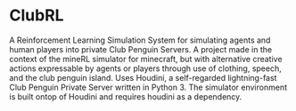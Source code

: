 # ClubRL
A Reinforcement Learning Simulation System for simulating agents and human players into private Club Penguin Servers. A project made in the context of the mineRL simulator for minecraft, but with alternative creative actions expressable by agents or players through use of clothing, speech, and the club penguin island. Uses Houdini, a self-regarded lightning-fast Club Penguin Private Server written in Python 3. The simulator environment is built ontop of Houdini and requires houdini as a dependency.


